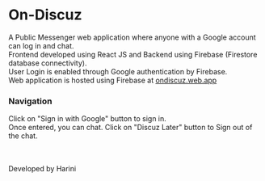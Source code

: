 # On-Discuz

A Public Messenger web application where anyone with a Google account can log in and chat. <br/>
Frontend developed using React JS and Backend using Firebase (Firestore database connectivity). <br/>
User Login is enabled through Google authentication by Firebase. <br/>
Web application is hosted using Firebase at [ondiscuz.web.app](https://ondiscuz.web.app)

### Navigation

Click on "Sign in with Google" button to sign in. <br/>
Once entered, you can chat. Click on "Discuz Later" button to Sign out of the chat.

<br/>
<br/>
Developed by Harini

